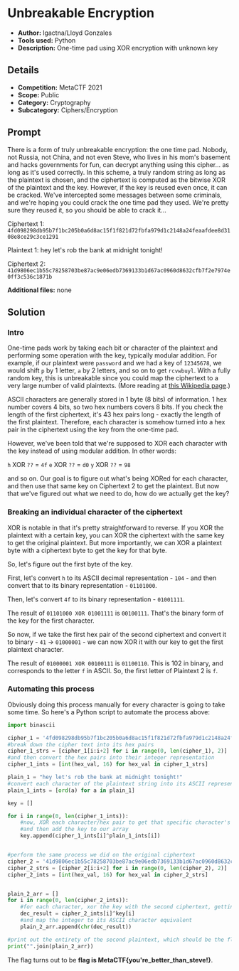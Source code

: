 # Unbreakable Encryption
- **Author:** lgactna/Lloyd Gonzales
- **Tools used:** Python
- **Description:** One-time pad using XOR encryption with unknown key

## Details 
- **Competition:** MetaCTF 2021
- **Scope:** Public
- **Category:** Cryptography
- **Subcategory:** Ciphers/Encryption

## Prompt 
There is a form of truly unbreakable encryption: the one time pad. Nobody, not Russia, not China, and not even Steve, who lives in his mom's basement and hacks governments for fun, can decrypt anything using this cipher... as long as it's used correctly. In this scheme, a truly random string as long as the plaintext is chosen, and the ciphertext is computed as the bitwise XOR of the plaintext and the key. However, if the key is reused even once, it can be cracked. We've intercepted some messages between some criminals, and we're hoping you could crack the one time pad they used. We're pretty sure they reused it, so you should be able to crack it...

Ciphertext 1: `4fd098298db95b7f1bc205b0a6d8ac15f1f821d72fbfa979d1c2148a24feaafdee8d3108e8ce29c3ce1291`

Plaintext 1: hey let's rob the bank at midnight tonight!

Ciphertext 2: `41d9806ec1b55c78258703be87ac9e06edb7369133b1d67ac0960d8632cfb7f2e7974e0ff3c536c1871b`

**Additional files:** none

## Solution 

### Intro
One-time pads work by taking each bit or character of the plaintext and performing some operation with the key, typically modular addition. For example, if our plaintext were `password` and we had a key of `12345678`, we would shift `p` by 1 letter, `a` by 2 letters, and so on to get `rcvwbuyl`. With a fully random key, this is unbreakable since you could map the ciphertext to a very large number of valid plaintexts. (More reading at [this Wikipedia page](https://en.wikipedia.org/wiki/One-time_pad).)

ASCII characters are generally stored in 1 byte (8 bits) of information. 1 hex number covers 4 bits, so two hex numbers covers 8 bits. If you check the length of the first ciphertext, it's 43 hex pairs long - exactly the length of the first plaintext. Therefore, each character is somehow turned into a hex pair in the ciphertext using the key from the one-time pad. 

However, we've been told that we're supposed to XOR each character with the key instead of using modular addition. In other words:

`h` XOR `??` = `4f`
`e` XOR `??` = `d0`
`y` XOR `??` = `98`

and so on. Our goal is to figure out what's being XORed for each character, and then use that same key on Ciphertext 2 to get the plaintext. But now that we've figured out what we need to do, how do we actually get the key?

### Breaking an individual character of the ciphertext
XOR is notable in that it's pretty straightforward to reverse. If you XOR the plaintext with a certain key, you can XOR the ciphertext with the same key to get the original plaintext. But more importantly, we can XOR a plaintext byte with a ciphertext byte to get the key for that byte. 

So, let's figure out the first byte of the key. 

First, let's convert `h` to its ASCII decimal representation - `104` - and then convert that to its binary representation - `01101000`. 

Then, let's convert `4f` to its binary representation - `01001111`. 

The result of `01101000 XOR 01001111` is `00100111`. That's the binary form of the key for the first character.

So now, if we take the first hex pair of the second ciphertext and convert it to binary - `41` -> `01000001` - we can now XOR it with our key to get the first plaintext character.

The result of `01000001 XOR 00100111` is `01100110`. This is 102 in binary, and corresponds to the letter `f` in ASCII. So, the first letter of Plaintext 2 is `f`.

### Automating this process
Obviously doing this process manually for every character is going to take some time. So here's a Python script to automate the process above:

```python
import binascii

cipher_1 = '4fd098298db95b7f1bc205b0a6d8ac15f1f821d72fbfa979d1c2148a24feaafdee8d3108e8ce29c3ce1291'
#break down the cipher text into its hex pairs
cipher_1_strs = [cipher_1[i:i+2] for i in range(0, len(cipher_1), 2)]
#and then convert the hex pairs into their integer representation
cipher_1_ints = [int(hex_val, 16) for hex_val in cipher_1_strs]

plain_1 = "hey let's rob the bank at midnight tonight!"
#convert each character of the plaintext string into its ASCII representation
plain_1_ints = [ord(a) for a in plain_1]

key = []

for i in range(0, len(cipher_1_ints)):
    #now, XOR each character/hex pair to get that specific character's key
    #and then add the key to our array
    key.append(cipher_1_ints[i]^plain_1_ints[i])


#perform the same process we did on the original ciphertext
cipher_2 = '41d9806ec1b55c78258703be87ac9e06edb7369133b1d67ac0960d8632cfb7f2e7974e0ff3c536c1871b'
cipher_2_strs = [cipher_2[i:i+2] for i in range(0, len(cipher_2), 2)]
cipher_2_ints = [int(hex_val, 16) for hex_val in cipher_2_strs]


plain_2_arr = []
for i in range(0, len(cipher_2_ints)):
    #for each character, xor the key with the second ciphertext, getting an integer result
    dec_result = cipher_2_ints[i]^key[i]
    #and map the integer to its ASCII character equivalent
    plain_2_arr.append(chr(dec_result))

#print out the entirety of the second plaintext, which should be the flag
print("".join(plain_2_arr))
```

The flag turns out to be **flag is MetaCTF{you're_better_than_steve!}**.
